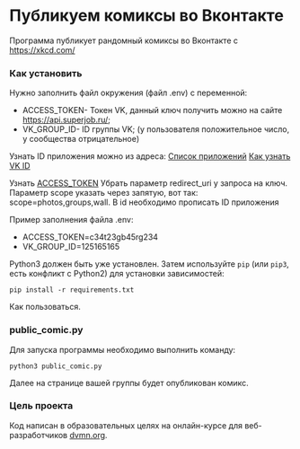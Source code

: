 # Публикуем комиксы во Вконтакте

Программа публикует рандомный комиксы во Вконтакте с https://xkcd.com/

### Как установить

Нужно заполнить файл окружения (файл .env) с переменной:
- ACCESS_TOKEN- Токен VK, данный ключ получить можно на сайте https://api.superjob.ru/; 
- VK_GROUP_ID- ID группы VK; (у пользователя положительное число, у сообщества отрицательное)

Узнать ID приложения можно из адреса: [Список приложений](https://vk.com/apps?act=manage) 
[Как узнать VK ID](https://regvk.com/id/)

Узнать [ACCESS_TOKEN](https://dev.vk.com/api/access-token/implicit-flow-user)
Убрать параметр redirect_uri у запроса на ключ.
Параметр scope указать через запятую, вот так: scope=photos,groups,wall.
В id необходимо прописать ID приложения

Пример заполнения файла .env:

- АCCESS_TOKEN=c34t23gb45rg234
- VK_GROUP_ID=125165165

Python3 должен быть уже установлен. 
Затем используйте `pip` (или `pip3`, есть конфликт с Python2) для установки зависимостей:

```
pip install -r requirements.txt
```

Как пользоваться.

### public_comic.py

Для запуска программы необходимо выполнить команду:

```
python3 public_comic.py
```
Далее на странице вашей группы будет опубликован комикс.



### Цель проекта

Код написан в образовательных целях на онлайн-курсе для веб-разработчиков [dvmn.org](https://dvmn.org/).
